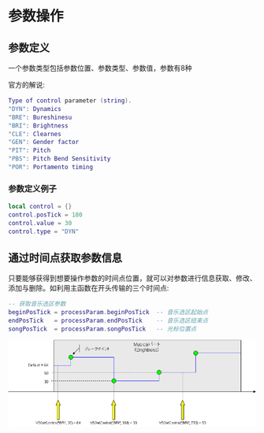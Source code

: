 # 参数操作
## 参数定义
一个参数类型包括参数位置、参数类型、参数值，参数有8种

官方的解说: 
```lua
Type of control parameter (string).
"DYN": Dynamics
"BRE": Bureshinesu
"BRI": Brightness
"CLE": Clearnes
"GEN": Gender factor
"PIT": Pitch
"PBS": Pitch Bend Sensitivity
"POR": Portamento timing
```

### 参数定义例子

```lua
local control = {}
control.posTick = 180
control.value = 30
control.type = "DYN"
```

## 通过时间点获取参数信息
只要能够获得到想要操作参数的时间点位置，就可以对参数进行信息获取、修改、添加与删除。如利用主函数在开头传输的三个时间点:

```lua
-- 获取音乐选区参数
beginPosTick = processParam.beginPosTick  -- 音乐选区起始点
endPosTick   = processParam.endPosTick    -- 音乐选区结束点
songPosTick  = processParam.songPosTick   -- 光标位置点
```

<p align="center" class="logo-img">
    <img src="static/img/control.png">
</p>
